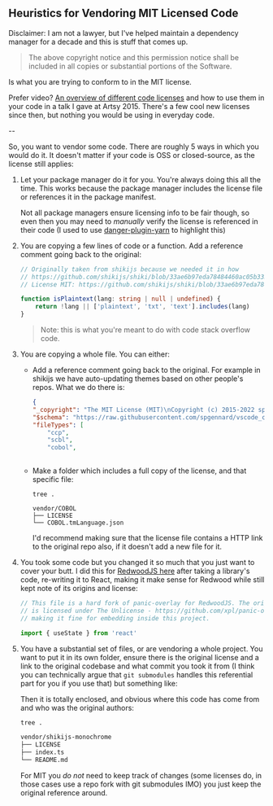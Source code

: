 ## Heuristics for Vendoring MIT Licensed Code

Disclaimer: I am not a lawyer, but I've helped maintain a dependency manager for a decade and this is stuff that comes up.

> The above copyright notice and this permission notice shall be included in all copies or substantial portions of the Software.

Is what you are trying to conform to in the MIT license.

Prefer video? [An overview of different code licenses](https://www.youtube.com/watch?v=0r7JcN3Q_LY) and how to use them in your code in a talk I gave at Artsy 2015. There's a few cool new licenses since then, but nothing you would be using in everyday code.

--

So, you want to vendor some code. There are roughly 5 ways in which you would do it. It doesn't matter if your code is OSS or closed-source, as the license still applies:

1. Let your package manager do it for you. You're always doing this all the time. This works because the package manager includes the license file or references it in the package manifest. 

   Not all package managers ensure licensing info to be fair though, so even then you may need to _manually_ verify the license is referenced in their code (I used to use [danger-plugin-yarn](https://github.com/orta/danger-plugin-yarn) to highlight this) 

  
2. You are copying a few lines of code or a function. Add a reference comment going back to the original:

    ```ts
    // Originally taken from shikijs because we needed it in how
    // https://github.com/shikijs/shiki/blob/33ae6b97eda78484460ac05b3338bc72a605194a/packages/shiki/src/highlighter.ts#L210
    // License MIT: https://github.com/shikijs/shiki/blob/33ae6b97eda78484460ac05b3338bc72a605194a/LICENSE

    function isPlaintext(lang: string | null | undefined) {
        return !lang || ['plaintext', 'txt', 'text'].includes(lang)
    }
    ```

    > Note: this is what you're meant to do with code stack overflow code.


3. You are copying a whole file. You can either: 
   - Add a reference comment going back to the original. For example in shikijs we have auto-updating themes based on other people's repos. What we do there is:

        ```json
        {
        "_copyright": "The MIT License (MIT)\nCopyright (c) 2015-2022 spgennard\nSource: https://github.com/spgennard/vscode_cobol/blob/main/syntaxes/COBOL.tmLanguage.json",
        "$schema": "https://raw.githubusercontent.com/spgennard/vscode_cobol/main/schemas/tmlanguage.json",
        "fileTypes": [
            "ccp",
            "scbl",
            "cobol",
            
        ```
    - Make a folder which includes a full copy of the license, and that specific file:

        ```
        tree .

        vendor/COBOL
        ├── LICENSE
        └── COBOL.tmLanguage.json
        ```
        
      I'd recommend making sure that the license file contains a HTTP link to the original repo also, if it doesn't add a new file for it.


4. You took some code but you changed it so much that you just want to cover your butt. I did this for [RedwoodJS here](https://github.com/redwoodjs/redwood/blob/0e9754beaaee7fea21cb4f85027f49a41a679795/packages/web/src/components/DevFatalErrorPage.tsx) after taking a library's code, re-writing it to React, making it make sense for Redwood while still kept note of its origins and license:

    ```ts
    // This file is a hard fork of panic-overlay for RedwoodJS. The original code
    // is licensed under The Unlicense - https://github.com/xpl/panic-overlay/blob/master/LICENSE
    // making it fine for embedding inside this project.

    import { useState } from 'react'
    ```

5. You have a substantial set of files, or are vendoring a whole project. You want to put it in its own folder, ensure there is the original license and a link to the original codebase and what commit you took it from (I think you can technically argue that `git submodules` handles this referential part for you if you use that) but something like:

    Then it is totally enclosed, and obvious where this code has come from and who was the original authors:

    ```sh
    tree .

    vendor/shikijs-monochrome
    ├── LICENSE
    ├── index.ts
    └── README.md
    ```

    For MIT you _do not_ need to keep track of changes (some licenses do, in those cases use a repo fork with git submodules IMO) you just keep the original reference around.